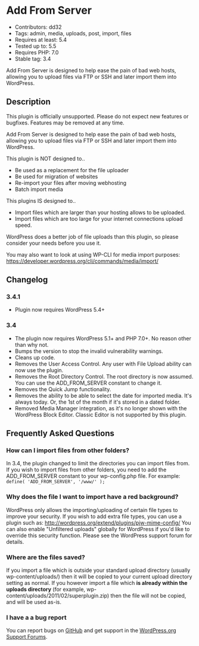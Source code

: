 Add From Server
===============
* Contributors: dd32
* Tags: admin, media, uploads, post, import, files
* Requires at least: 5.4
* Tested up to: 5.5
* Requires PHP: 7.0
* Stable tag: 3.4

Add From Server is designed to help ease the pain of bad web hosts, allowing you to upload files via FTP or SSH and later import them into WordPress.

## Description

This plugin is officially unsupported. Please do not expect new features or bugfixes. Features may be removed at any time.

Add From Server is designed to help ease the pain of bad web hosts, allowing you to upload files via FTP or SSH and later import them into WordPress.

This plugin is NOT designed to..
 * Be used as a replacement for the file uploader
 * Be used for migration of websites
 * Re-import your files after moving webhosting
 * Batch import media

This plugins IS designed to..
 * Import files which are larger than your hosting allows to be uploaded.
 * Import files which are too large for your internet connections upload speed.

WordPress does a better job of file uploads than this plugin, so please consider your needs before you use it.

You may also want to look at using WP-CLI for media import purposes:
https://developer.wordpress.org/cli/commands/media/import/

## Changelog

### 3.4.1
 * Plugin now requires WordPress 5.4+

### 3.4
 * The plugin now requires WordPress 5.1+ and PHP 7.0+. No reason other than why not.
 * Bumps the version to stop the invalid vulnerability warnings.
 * Cleans up code.
 * Removes the User Access Control. Any user with File Upload ability can now use the plugin.
 * Removes the Root Directory Control. The root directory is now assumed. You can use the ADD_FROM_SERVER constant to change it.
 * Removes the Quick Jump functionality.
 * Removes the ability to be able to select the date for imported media. It's always today. Or, the 1st of the month if it's stored in a dated folder.
 * Removed Media Manager integration, as it's no longer shown with the WordPress Block Editor. Classic Editor is not supported by this plugin.

## Frequently Asked Questions

### How can I import files from other folders?
In 3.4, the plugin changed to limit the directories you can import files from.
If you wish to import files from other folders, you need to add the ADD_FROM_SERVER constant to your wp-config.php file.
For example:
`define( 'ADD_FROM_SERVER', '/www/' );`

### Why does the file I want to import have a red background?
WordPress only allows the importing/uploading of certain file types to improve your security.
If you wish to add extra file types, you can use a plugin such as: http://wordpress.org/extend/plugins/pjw-mime-config/ You can also enable "Unfiltered uploads" globally for WordPress if you'd like to override this security function. Please see the WordPress support forum for details.

### Where are the files saved?
If you import a file which is outside your standard upload directory (usually wp-content/uploads/) then it will be copied to your current upload directory setting as normal.
If you however import a file which **is already within the uploads directory** (for example, wp-content/uploads/2011/02/superplugin.zip) then the file will not be copied, and will be used as-is.

### I have a a bug report
You can report bugs on <a href="https://github.com/dd32/add-from-server">GitHub</a> and get support in the <a href="https://wordpress.org/support/plugin/add-from-server/">WordPress.org Support Forums</a>.

